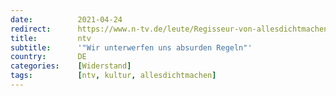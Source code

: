 ```yaml
---
date:          2021-04-24
redirect:      https://www.n-tv.de/leute/Regisseur-von-allesdichtmachen-Dietrich-Brueggemann-Wir-unterwerfen-uns-absurden-Regeln-article22512402.html
title:         ntv
subtitle:      '"Wir unterwerfen uns absurden Regeln"'
country:       DE
categories:    [Widerstand]
tags:          [ntv, kultur, allesdichtmachen]
---
```

